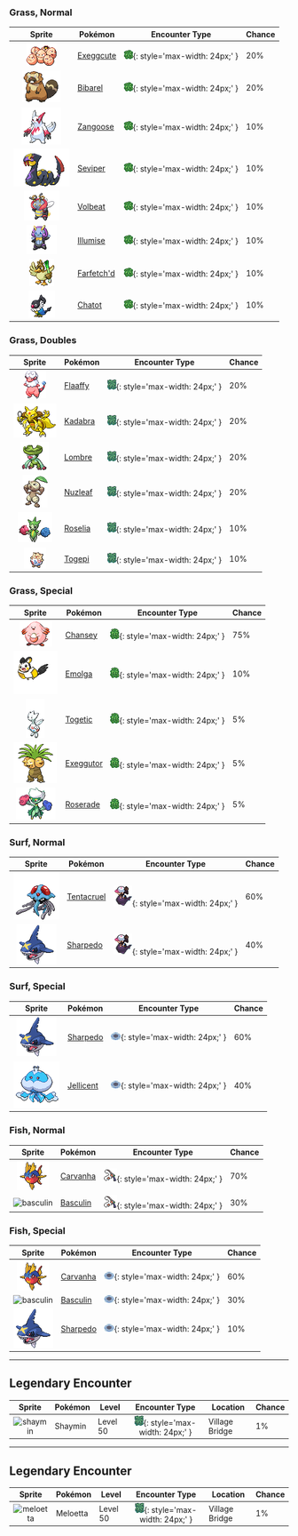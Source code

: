 

### Grass, Normal

| Sprite | Pokémon | Encounter Type | Chance |
| :---: | --- | :---: | --- |
| ![exeggcute](https://raw.githubusercontent.com/PokeAPI/sprites/master/sprites/pokemon/versions/generation-v/black-white/animated/102.gif) | [Exeggcute](../pokemon/exeggcute.md/) | ![Grass, Normal](../assets/encounter_types/grass_normal.png){: style='max-width: 24px;' } | 20% |
| ![bibarel](https://raw.githubusercontent.com/PokeAPI/sprites/master/sprites/pokemon/versions/generation-v/black-white/animated/400.gif) | [Bibarel](../pokemon/bibarel.md/) | ![Grass, Normal](../assets/encounter_types/grass_normal.png){: style='max-width: 24px;' } | 20% |
| ![zangoose](https://raw.githubusercontent.com/PokeAPI/sprites/master/sprites/pokemon/versions/generation-v/black-white/animated/335.gif) | [Zangoose](../pokemon/zangoose.md/) | ![Grass, Normal](../assets/encounter_types/grass_normal.png){: style='max-width: 24px;' } | 10% |
| ![seviper](https://raw.githubusercontent.com/PokeAPI/sprites/master/sprites/pokemon/versions/generation-v/black-white/animated/336.gif) | [Seviper](../pokemon/seviper.md/) | ![Grass, Normal](../assets/encounter_types/grass_normal.png){: style='max-width: 24px;' } | 10% |
| ![volbeat](https://raw.githubusercontent.com/PokeAPI/sprites/master/sprites/pokemon/versions/generation-v/black-white/animated/313.gif) | [Volbeat](../pokemon/volbeat.md/) | ![Grass, Normal](../assets/encounter_types/grass_normal.png){: style='max-width: 24px;' } | 10% |
| ![illumise](https://raw.githubusercontent.com/PokeAPI/sprites/master/sprites/pokemon/versions/generation-v/black-white/animated/314.gif) | [Illumise](../pokemon/illumise.md/) | ![Grass, Normal](../assets/encounter_types/grass_normal.png){: style='max-width: 24px;' } | 10% |
| ![farfetchd](https://raw.githubusercontent.com/PokeAPI/sprites/master/sprites/pokemon/versions/generation-v/black-white/animated/83.gif) | [Farfetch'd](../pokemon/farfetchd.md/) | ![Grass, Normal](../assets/encounter_types/grass_normal.png){: style='max-width: 24px;' } | 10% |
| ![chatot](https://raw.githubusercontent.com/PokeAPI/sprites/master/sprites/pokemon/versions/generation-v/black-white/animated/441.gif) | [Chatot](../pokemon/chatot.md/) | ![Grass, Normal](../assets/encounter_types/grass_normal.png){: style='max-width: 24px;' } | 10%

### Grass, Doubles

| Sprite | Pokémon | Encounter Type | Chance |
| :---: | --- | :---: | --- |
| ![flaaffy](https://raw.githubusercontent.com/PokeAPI/sprites/master/sprites/pokemon/versions/generation-v/black-white/animated/180.gif) | [Flaaffy](../pokemon/flaaffy.md/) | ![Grass, Doubles](../assets/encounter_types/grass_doubles.png){: style='max-width: 24px;' } | 20% |
| ![kadabra](https://raw.githubusercontent.com/PokeAPI/sprites/master/sprites/pokemon/versions/generation-v/black-white/animated/64.gif) | [Kadabra](../pokemon/kadabra.md/) | ![Grass, Doubles](../assets/encounter_types/grass_doubles.png){: style='max-width: 24px;' } | 20% |
| ![lombre](https://raw.githubusercontent.com/PokeAPI/sprites/master/sprites/pokemon/versions/generation-v/black-white/animated/271.gif) | [Lombre](../pokemon/lombre.md/) | ![Grass, Doubles](../assets/encounter_types/grass_doubles.png){: style='max-width: 24px;' } | 20% |
| ![nuzleaf](https://raw.githubusercontent.com/PokeAPI/sprites/master/sprites/pokemon/versions/generation-v/black-white/animated/274.gif) | [Nuzleaf](../pokemon/nuzleaf.md/) | ![Grass, Doubles](../assets/encounter_types/grass_doubles.png){: style='max-width: 24px;' } | 20% |
| ![roselia](https://raw.githubusercontent.com/PokeAPI/sprites/master/sprites/pokemon/versions/generation-v/black-white/animated/315.gif) | [Roselia](../pokemon/roselia.md/) | ![Grass, Doubles](../assets/encounter_types/grass_doubles.png){: style='max-width: 24px;' } | 10% |
| ![togepi](https://raw.githubusercontent.com/PokeAPI/sprites/master/sprites/pokemon/versions/generation-v/black-white/animated/175.gif) | [Togepi](../pokemon/togepi.md/) | ![Grass, Doubles](../assets/encounter_types/grass_doubles.png){: style='max-width: 24px;' } | 10%

### Grass, Special

| Sprite | Pokémon | Encounter Type | Chance |
| :---: | --- | :---: | --- |
| ![chansey](https://raw.githubusercontent.com/PokeAPI/sprites/master/sprites/pokemon/versions/generation-v/black-white/animated/113.gif) | [Chansey](../pokemon/chansey.md/) | ![Grass, Special](../assets/encounter_types/grass_special.png){: style='max-width: 24px;' } | 75% |
| ![emolga](https://raw.githubusercontent.com/PokeAPI/sprites/master/sprites/pokemon/versions/generation-v/black-white/animated/587.gif) | [Emolga](../pokemon/emolga.md/) | ![Grass, Special](../assets/encounter_types/grass_special.png){: style='max-width: 24px;' } | 10% |
| ![togetic](https://raw.githubusercontent.com/PokeAPI/sprites/master/sprites/pokemon/versions/generation-v/black-white/animated/176.gif) | [Togetic](../pokemon/togetic.md/) | ![Grass, Special](../assets/encounter_types/grass_special.png){: style='max-width: 24px;' } | 5% |
| ![exeggutor](https://raw.githubusercontent.com/PokeAPI/sprites/master/sprites/pokemon/versions/generation-v/black-white/animated/103.gif) | [Exeggutor](../pokemon/exeggutor.md/) | ![Grass, Special](../assets/encounter_types/grass_special.png){: style='max-width: 24px;' } | 5% |
| ![roserade](https://raw.githubusercontent.com/PokeAPI/sprites/master/sprites/pokemon/versions/generation-v/black-white/animated/407.gif) | [Roserade](../pokemon/roserade.md/) | ![Grass, Special](../assets/encounter_types/grass_special.png){: style='max-width: 24px;' } | 5%

### Surf, Normal

| Sprite | Pokémon | Encounter Type | Chance |
| :---: | --- | :---: | --- |
| ![tentacruel](https://raw.githubusercontent.com/PokeAPI/sprites/master/sprites/pokemon/versions/generation-v/black-white/animated/73.gif) | [Tentacruel](../pokemon/tentacruel.md/) | ![Surf, Normal](../assets/encounter_types/surf_normal.png){: style='max-width: 24px;' } | 60% |
| ![sharpedo](https://raw.githubusercontent.com/PokeAPI/sprites/master/sprites/pokemon/versions/generation-v/black-white/animated/319.gif) | [Sharpedo](../pokemon/sharpedo.md/) | ![Surf, Normal](../assets/encounter_types/surf_normal.png){: style='max-width: 24px;' } | 40%

### Surf, Special

| Sprite | Pokémon | Encounter Type | Chance |
| :---: | --- | :---: | --- |
| ![sharpedo](https://raw.githubusercontent.com/PokeAPI/sprites/master/sprites/pokemon/versions/generation-v/black-white/animated/319.gif) | [Sharpedo](../pokemon/sharpedo.md/) | ![Surf, Special](../assets/encounter_types/surf_special.png){: style='max-width: 24px;' } | 60% |
| ![jellicent](https://raw.githubusercontent.com/PokeAPI/sprites/master/sprites/pokemon/versions/generation-v/black-white/animated/593.gif) | [Jellicent](../pokemon/jellicent.md/) | ![Surf, Special](../assets/encounter_types/surf_special.png){: style='max-width: 24px;' } | 40%

### Fish, Normal

| Sprite | Pokémon | Encounter Type | Chance |
| :---: | --- | :---: | --- |
| ![carvanha](https://raw.githubusercontent.com/PokeAPI/sprites/master/sprites/pokemon/versions/generation-v/black-white/animated/318.gif) | [Carvanha](../pokemon/carvanha.md/) | ![Fish, Normal](../assets/encounter_types/fish_normal.png){: style='max-width: 24px;' } | 70% |
| ![basculin]() | [Basculin](../pokemon/basculin.md/) | ![Fish, Normal](../assets/encounter_types/fish_normal.png){: style='max-width: 24px;' } | 30%

### Fish, Special

| Sprite | Pokémon | Encounter Type | Chance |
| :---: | --- | :---: | --- |
| ![carvanha](https://raw.githubusercontent.com/PokeAPI/sprites/master/sprites/pokemon/versions/generation-v/black-white/animated/318.gif) | [Carvanha](../pokemon/carvanha.md/) | ![Fish, Special](../assets/encounter_types/fish_special.png){: style='max-width: 24px;' } | 60% |
| ![basculin]() | [Basculin](../pokemon/basculin.md/) | ![Fish, Special](../assets/encounter_types/fish_special.png){: style='max-width: 24px;' } | 30% |
| ![sharpedo](https://raw.githubusercontent.com/PokeAPI/sprites/master/sprites/pokemon/versions/generation-v/black-white/animated/319.gif) | [Sharpedo](../pokemon/sharpedo.md/) | ![Fish, Special](../assets/encounter_types/fish_special.png){: style='max-width: 24px;' } | 10% |

---

## Legendary Encounter

| Sprite | Pokémon | Level | Encounter Type | Location | Chance |
| :---: | --- | --- | :---: | --- | --- |
| ![shaymin]() | Shaymin | Level 50 | ![grass_doubles](../assets/encounter_types/grass_doubles.png){: style='max-width: 24px;' } | Village Bridge | 1% |

---

## Legendary Encounter

| Sprite | Pokémon | Level | Encounter Type | Location | Chance |
| :---: | --- | --- | :---: | --- | --- |
| ![meloetta]() | Meloetta | Level 50 | ![grass_doubles](../assets/encounter_types/grass_doubles.png){: style='max-width: 24px;' } | Village Bridge | 1% |
